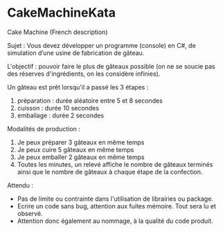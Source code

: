 # CakeMachineKata

Cake Machine (French description)

Sujet :
Vous devez développer un programme (console) en C#, de simulation d’une usine de fabrication de gâteau.

L'objectif : pouvoir faire le plus de gâteaux possible (on ne se soucie pas des réserves d'ingrédients, on les considère infinies).

Un gâteau est prêt lorsqu'il a passé les 3 étapes :

1. préparation : durée aléatoire entre 5 et 8 secondes 
2. cuisson : durée 10 secondes 
3. emballage : durée 2 secondes 

Modalités de production : 
1. Je peux préparer 3 gâteaux en même temps 
2. Je peux cuire 5 gâteaux en même temps 
3. Je peux emballer 2 gâteaux en même temps 
4. Toutes les minutes, un relevé affiche le nombre de gâteaux terminés ainsi que le nombre de gâteaux à chaque étape de la confection.
	
Attendu :

- Pas de limite ou contrainte dans l'utilisation de librairies ou package. 
- Ecrire un code sans bug, attention aux fuites mémoire. Tout sera lu et observé. 
- Attention donc également au nommage, à la qualité du code produit.
